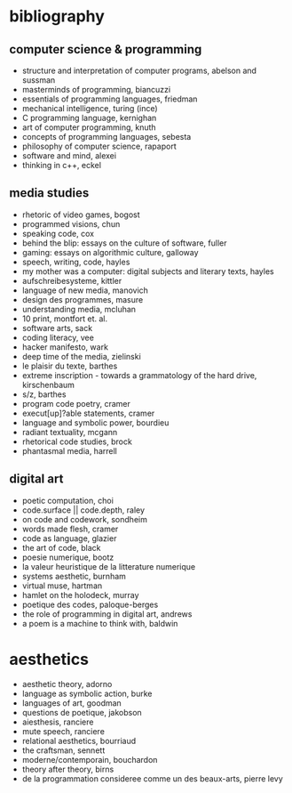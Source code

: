 # bibliography

## computer science & programming
- structure and interpretation of computer programs, abelson and sussman
- masterminds of programming, biancuzzi
- essentials of programming languages, friedman
- mechanical intelligence, turing (ince)
- C programming language, kernighan
- art of computer programming, knuth
- concepts of programming languages, sebesta
- philosophy of computer science, rapaport
- software and mind, alexei
- thinking in c++, eckel

## media studies
- rhetoric of video games, bogost
- programmed visions, chun
- speaking code, cox
- behind the blip: essays on the culture of software, fuller
- gaming: essays on algorithmic culture, galloway
- speech, writing, code, hayles
- my mother was a computer: digital subjects and literary texts, hayles
- aufschreibesysteme, kittler
- language of new media, manovich
- design des programmes, masure
- understanding media, mcluhan
- 10 print, montfort et. al.
- software arts, sack
- coding literacy, vee
- hacker manifesto, wark
- deep time of the media, zielinski
- le plaisir du texte, barthes
- extreme inscription - towards a grammatology of the hard drive, kirschenbaum
- s/z, barthes
- program code poetry, cramer
- execut[up]?able statements, cramer
- language and symbolic power, bourdieu
- radiant textuality, mcgann
- rhetorical code studies, brock
- phantasmal media, harrell

## digital art
- poetic computation, choi
- code.surface || code.depth, raley
- on code and codework, sondheim
- words made flesh, cramer
- code as language, glazier
- the art of code, black
- poesie numerique, bootz
- la valeur heuristique de la litterature numerique
- systems aesthetic, burnham
- virtual muse, hartman
- hamlet on the holodeck, murray
- poetique des codes, paloque-berges
- the role of programming in digital art, andrews
- a poem is a machine to think with, baldwin


# aesthetics
- aesthetic theory, adorno
- language as symbolic action, burke
- languages of art, goodman
- questions de poetique, jakobson
- aiesthesis, ranciere
- mute speech, ranciere
- relational aesthetics, bourriaud
- the craftsman, sennett
- moderne/contemporain, bouchardon
- theory after theory, birns
- de la programmation consideree comme un des beaux-arts, pierre levy
